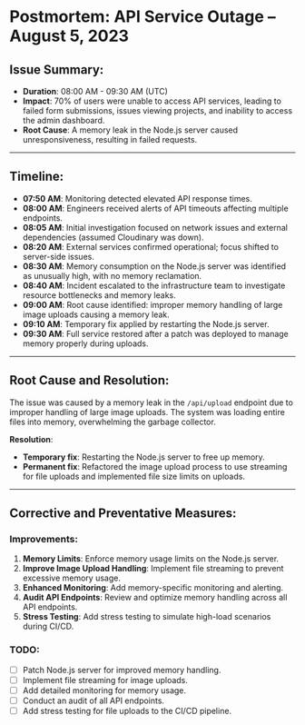 # Postmortem: API Service Outage – August 5, 2023

## Issue Summary:
- **Duration**: 08:00 AM - 09:30 AM (UTC)
- **Impact**: 70% of users were unable to access API services, leading to failed form submissions, issues viewing projects, and inability to access the admin dashboard.
- **Root Cause**: A memory leak in the Node.js server caused unresponsiveness, resulting in failed requests.

---

## Timeline:
- **07:50 AM**: Monitoring detected elevated API response times.
- **08:00 AM**: Engineers received alerts of API timeouts affecting multiple endpoints.
- **08:05 AM**: Initial investigation focused on network issues and external dependencies (assumed Cloudinary was down).
- **08:20 AM**: External services confirmed operational; focus shifted to server-side issues.
- **08:30 AM**: Memory consumption on the Node.js server was identified as unusually high, with no memory reclamation.
- **08:40 AM**: Incident escalated to the infrastructure team to investigate resource bottlenecks and memory leaks.
- **09:00 AM**: Root cause identified: improper memory handling of large image uploads causing a memory leak.
- **09:10 AM**: Temporary fix applied by restarting the Node.js server.
- **09:30 AM**: Full service restored after a patch was deployed to manage memory properly during uploads.

---

## Root Cause and Resolution:
The issue was caused by a memory leak in the `/api/upload` endpoint due to improper handling of large image uploads. The system was loading entire files into memory, overwhelming the garbage collector.

**Resolution**:
- **Temporary fix**: Restarting the Node.js server to free up memory.
- **Permanent fix**: Refactored the image upload process to use streaming for file uploads and implemented file size limits on uploads.

---

## Corrective and Preventative Measures:
### Improvements:
1. **Memory Limits**: Enforce memory usage limits on the Node.js server.
2. **Improve Image Upload Handling**: Implement file streaming to prevent excessive memory usage.
3. **Enhanced Monitoring**: Add memory-specific monitoring and alerting.
4. **Audit API Endpoints**: Review and optimize memory handling across all API endpoints.
5. **Stress Testing**: Add stress testing to simulate high-load scenarios during CI/CD.

### TODO:
- [ ] Patch Node.js server for improved memory handling.
- [ ] Implement file streaming for image uploads.
- [ ] Add detailed monitoring for memory usage.
- [ ] Conduct an audit of all API endpoints.
- [ ] Add stress testing for file uploads to the CI/CD pipeline.
